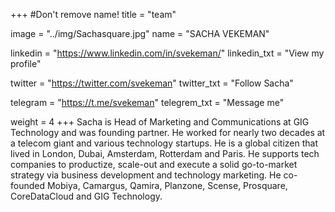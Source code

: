 +++
#Don't remove name!
title = "team"

image = "../img/Sachasquare.jpg"
name = "SACHA VEKEMAN"

linkedin = "https://www.linkedin.com/in/svekeman/"
linkedin_txt = "View my profile"

twitter = "https://twitter.com/svekeman"
twitter_txt = "Follow Sacha"

telegram = "https://t.me/svekeman"
telegrem_txt = "Message me"

weight = 4
+++
Sacha is Head of Marketing and Communications at GIG Technology and was founding partner. He worked for nearly two decades at a telecom giant and various technology startups. He is a global citizen that lived in London, Dubai, Amsterdam, Rotterdam and Paris. He supports tech companies to productize, scale-out and execute a solid go-to-market strategy via business development and technology marketing. He co-founded Mobiya, Camargus, Qamira, Planzone, Scense, Prosquare, CoreDataCloud and GIG Technology.
